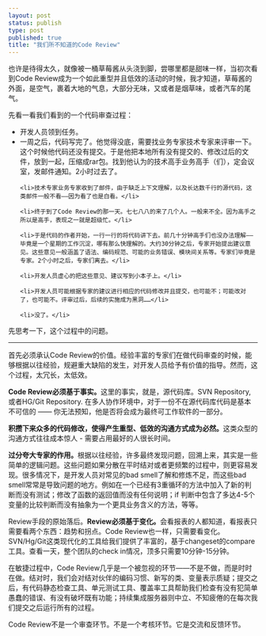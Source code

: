 ```yaml
--- 
layout: post
status: publish
type: post
published: true
title: "我们所不知道的Code Review"
---
```

也许是待得太久，就像被一桶草莓酱从头浇到脚，尝哪里都是甜味一样，当初次看到Code Review成为一个如此重型并且低效的活动的时候，我才知道，草莓酱的外面，是空气，裹着大地的气息，大部分无味，又或者是烟草味，或者汽车的尾气。

先看一看我们看到的一个代码审查过程：

<ul>
	<li>开发人员领到任务。</li>
	<li>一周之后，代码写完了。他觉得没底，需要找业务专家技术专家来评审一下。这个时候他代码还没有提交。于是他把本地所有没有提交的、修改过后的文件，放到一起，压缩成rar包。找到他认为的技术高手业务高手（们），定会议室，发邮件通知。2小时过去了。</li>

	<li>技术专家业务专家收到了邮件，由于缺乏上下文理解，以及长达数千行的源代码，这类邮件一般不看——因为看了也是白看。</li>

	<li>终于到了Code Review的那一天。七七八八的来了几个人。一般来不全。因为高手之所以是高手，表现之一就是超级忙。</li>

	<li>于是代码的作者开始，一行一行的将代码讲下去。前几十分钟高手们也没办法理解——毕竟是一个星期的工作沉淀，哪有那么快理解的。大约30分钟之后，专家开始提出建议意见。这些意见一般涵盖了语法、编码规范、可能的业务错误、模块间关系等。专家们毕竟是专家。2个小时之后，专家们离去。</li>

	<li>开发人员虚心的把这些意见、建议写到小本子上。</li>

	<li>开发人员可能根据专家的建议进行相应的代码修改并且提交，也可能不；可能改对了，也可能不。评审过后，后续的实施成为黑洞……</li>

	<li>没了。</li>

</ul>


先思考一下，这个过程中的问题。

<hr />

首先必须承认Code Review的价值。经验丰富的专家们在做代码审查的时候，能够根据以往经验，规避重大缺陷的发生，对开发人员给予有价值的指导。然而，这个过程，太冗长，太低效。

<strong>Code Review必须基于事实。</strong>这里的事实，就是，源代码库。SVN Repository, 或者HG/Git Repository. 在多人协作环境中，对于一份不在源代码库代码是基本不可信的 —— 你无法预知，他是否将会成为最终可工作软件的一部分。

<strong>积攒下来众多的代码修改，使得产生重型、低效的沟通方式成为必然。</strong>这类众型的沟通方式往往成本惊人 - 需要占用最好的人很长时间。

<strong>过分夸大专家的作用。</strong>根据以往经验，许多最终发现问题，回溯上来，其实是一些简单的逻辑问题。这些问题如果分散在平时结对或者更频繁的过程中，则更容易发现。很多情况下，是开发人员对常见的bad smell了解和修炼不足，而这些bad smell常常是导致问题的地方。例如在一个已经有3重循环的方法中加入了新的判断而没有测试；修改了函数的返回值而没有任何说明；if 判断中包含了多达4-5个变量的比较判断而没有抽象为一个更具业务含义的方法，等等。

Review手段的原始落后。<strong>Review必须基于变化。</strong>会看报表的人都知道，看报表只需要看两个东西：趋势和拐点。Code Review也一样，只需要看变化。SVN/Hg/Git这类现代化的工具给我们提供了丰富的，基于changeset的compare工具。查看一天，整个团队的check in情况，顶多只需要10分钟-15分钟。

在敏捷过程中，Code Review几乎是一个被忽视的环节——不是不做，而是时时在做。结对时，我们会对结对伙伴的编码习惯、新写的类、变量表示质疑；提交之后，有代码静态检查工具、单元测试工具、覆盖率工具帮助我们检查有没有犯简单愚蠢的错误、有没有破坏既有功能；持续集成服务器则中立、不知疲倦的在每次我们提交之后运行所有的过程。

Code Review不是一个审查环节。不是一个考核环节。它是交流和反馈环节。
